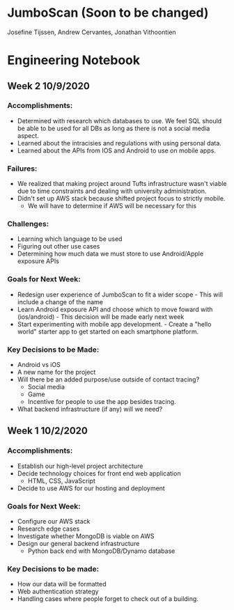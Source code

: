 # JumboScan (Soon to be changed)
Josefine Tijssen, Andrew Cervantes, Jonathan Vithoontien

# Engineering Notebook

## Week 2 10/9/2020
### Accomplishments:
- Determined with research which databases to use. We feel SQL should be able to be used for all DBs as long as there is not a social media aspect.
- Learned about the intracisies and regulations with using personal data.
- Learned about the APIs from IOS and Android to use on mobile apps.
### Failures:
- We realized that making project around Tufts infrastructure wasn't viable due to time constraints and dealing with university administration.
- Didn't set up AWS stack because shifted project focus to strictly mobile.
  - We will have to determine if AWS will be necessary for this
### Challenges:
- Learning which language to be used
- Figuring out other use cases
- Determining how much data we must store to use Android/Apple exposure APIs
### Goals for Next Week:
- Redesign user experience of JumboScan to fit a wider scope
      - This will include a change of the name
- Learn Android exposure API and choose which to move foward with (ios/android)
      - This decision will be made early next week
- Start experimenting with mobile app development.
      - Create a "hello world" starter app to get started on each smartphone platform.
### Key Decisions to be Made:
- Android vs iOS
- A new name for the project
- Will there be an added purpose/use outside of contact tracing?
    - Social media
    - Game
    - Incentive for people to use the app besides tracing.
- What backend infrastructure (if any) will we need?
    
    
## Week 1 10/2/2020
### Accomplishments:
- Establish our high-level project architecture
- Decide technology choices for front end web application
  - HTML, CSS, JavaScript
- Decide to use AWS for our hosting and deployment
### Goals for Next Week:
- Configure our AWS stack
- Research edge cases
- Investigate whether MongoDB is viable on AWS
- Design our general backend infrastructure
  - Python back end with MongoDB/Dynamo database
### Key Decisions to be made:
- How our data will be formatted
- Web authentication strategy
- Handling cases where people forget to check out of a building.

